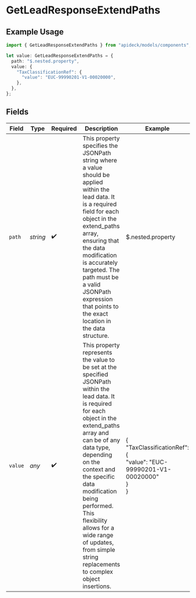 # GetLeadResponseExtendPaths

## Example Usage

```typescript
import { GetLeadResponseExtendPaths } from "apideck/models/components";

let value: GetLeadResponseExtendPaths = {
  path: "$.nested.property",
  value: {
    "TaxClassificationRef": {
      "value": "EUC-99990201-V1-00020000",
    },
  },
};
```

## Fields

| Field                                                                                                                                                                                                                                                                                                                                                                              | Type                                                                                                                                                                                                                                                                                                                                                                               | Required                                                                                                                                                                                                                                                                                                                                                                           | Description                                                                                                                                                                                                                                                                                                                                                                        | Example                                                                                                                                                                                                                                                                                                                                                                            |
| ---------------------------------------------------------------------------------------------------------------------------------------------------------------------------------------------------------------------------------------------------------------------------------------------------------------------------------------------------------------------------------- | ---------------------------------------------------------------------------------------------------------------------------------------------------------------------------------------------------------------------------------------------------------------------------------------------------------------------------------------------------------------------------------- | ---------------------------------------------------------------------------------------------------------------------------------------------------------------------------------------------------------------------------------------------------------------------------------------------------------------------------------------------------------------------------------- | ---------------------------------------------------------------------------------------------------------------------------------------------------------------------------------------------------------------------------------------------------------------------------------------------------------------------------------------------------------------------------------- | ---------------------------------------------------------------------------------------------------------------------------------------------------------------------------------------------------------------------------------------------------------------------------------------------------------------------------------------------------------------------------------- |
| `path`                                                                                                                                                                                                                                                                                                                                                                             | *string*                                                                                                                                                                                                                                                                                                                                                                           | :heavy_check_mark:                                                                                                                                                                                                                                                                                                                                                                 | This property specifies the JSONPath string where a value should be applied within the lead data. It is a required field for each object in the extend_paths array, ensuring that the data modification is accurately targeted. The path must be a valid JSONPath expression that points to the exact location in the data structure.                                              | $.nested.property                                                                                                                                                                                                                                                                                                                                                                  |
| `value`                                                                                                                                                                                                                                                                                                                                                                            | *any*                                                                                                                                                                                                                                                                                                                                                                              | :heavy_check_mark:                                                                                                                                                                                                                                                                                                                                                                 | This property represents the value to be set at the specified JSONPath within the lead data. It is required for each object in the extend_paths array and can be of any data type, depending on the context and the specific data modification being performed. This flexibility allows for a wide range of updates, from simple string replacements to complex object insertions. | {<br/>"TaxClassificationRef": {<br/>"value": "EUC-99990201-V1-00020000"<br/>}<br/>}                                                                                                                                                                                                                                                                                                |